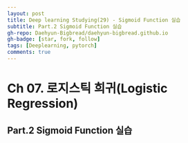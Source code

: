 ```yaml
---
layout: post
title: Deep learning Studying(29) - Sigmoid Function 실습
subtitle: Part.2 Sigmoid Function 실습
gh-repo: Daehyun-Bigbread/daehyun-bigbread.github.io
gh-badge: [star, fork, follow]
tags: [Deeplearning, pytorch]
comments: true
---
```


# Ch 07. 로지스틱 희귀(Logistic Regression)

## Part.2 Sigmoid Function 실습



